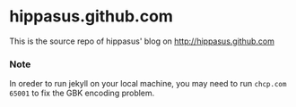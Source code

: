 hippasus.github.com
===================

This is the source repo of hippasus' blog on http://hippasus.github.com

### Note
In oreder to run jekyll on your local machine, you may need to run `chcp.com 65001` to fix the GBK encoding problem.
